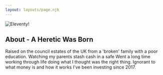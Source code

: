 ```yaml
---
layout: layouts/page.njk
---
```


<div class="illo-container">
  <img src="https://cdn.glitch.global/59e45175-282d-4d41-99f7-b03faad33705/HERESY-SKULL.png?v=1663350801606" class="illustration" style="align: right" alt="Eleventy!">
</div>

## About - A Heretic Was Born

Raised on the council estates of the UK from a 'broken' family with a poor education.
Watching my parents stash cash in a safe
Went a long time working through life doing what I thought was the right thing. Ignorant to what money is and how it works
I've been investing since 2017.


